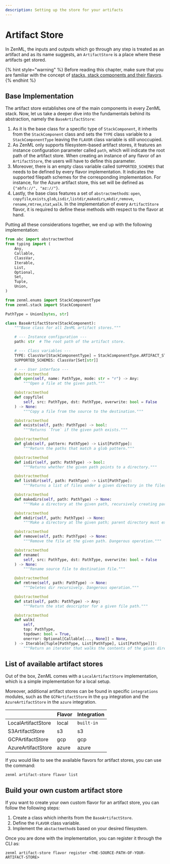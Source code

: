 ```yaml
---
description: Setting up the store for your artifacts
---
```


# Artifact Store

In ZenML, the inputs and outputs which go through any step is treated as an
artifact and as its name suggests, an `ArtifactStore` is a place where these
artifacts get stored.

{% hint style="warning" %}
Before reading this chapter, make sure that you are familiar with the 
concept of [stacks, stack components and their flavors](./introduction.md).  
{% endhint %}

## Base Implementation

The artifact store establishes one of the main components in every ZenML stack.
Now, let us take a deeper dive into the fundamentals behind its abstraction,
namely the `BaseArtifactStore`:

1. As it is the base class for a specific type of `StackComponent`,
    it inherits from the `StackComponent` class and sets the `TYPE` class 
    variable to a `StackComponentType` leaving the `FLAVOR` class variable is 
    still unoccupied.
2. As ZenML only supports filesystem-based artifact stores, it features an 
    instance configuration parameter called `path`, which will indicate the 
    root path of the artifact store. When creating an instance of any flavor of 
    an `ArtifactStore`, the users will have to define this parameter.
3. Moreover, there is an empty class variable called `SUPPORTED_SCHEMES` that 
    needs to be defined by every flavor implementation. It indicates the 
    supported filepath schemes for the corresponding implementation.
    For instance, for the Azure artifact store, this set will be defined as
    `{"abfs://", "az://"}`.
4. Lastly, the base class features a set of `abstractmethod`s: `open`,
   `copyfile`,`exists`,`glob`,`isdir`,`listdir`,`makedirs`,`mkdir`,`remove`,
   `rename`,`rmtree`,`stat`,`walk`. In the implementation of every 
   `ArtifactStore` flavor, it is required to define these methods with respect 
    to the flavor at hand.

Putting all these considerations together, we end up with the following 
implementation:

```python
from abc import abstractmethod
from typing import (
    Any,
    Callable,
    ClassVar,
    Iterable,
    List,
    Optional,
    Set,
    Tuple,
    Union,
)

from zenml.enums import StackComponentType
from zenml.stack import StackComponent

PathType = Union[bytes, str]

class BaseArtifactStore(StackComponent):
    """Base class for all ZenML artifact stores."""

    # --- Instance configuration ---
    path: str  # The root path of the artifact store.

    # --- Class variables ---
    TYPE: ClassVar[StackComponentType] = StackComponentType.ARTIFACT_STORE
    SUPPORTED_SCHEMES: ClassVar[Set[str]]

    # --- User interface ---
    @abstractmethod
    def open(self, name: PathType, mode: str = "r") -> Any:
        """Open a file at the given path."""

    @abstractmethod
    def copyfile(
        self, src: PathType, dst: PathType, overwrite: bool = False
    ) -> None:
        """Copy a file from the source to the destination."""

    @abstractmethod
    def exists(self, path: PathType) -> bool:
        """Returns `True` if the given path exists."""

    @abstractmethod
    def glob(self, pattern: PathType) -> List[PathType]:
        """Return the paths that match a glob pattern."""

    @abstractmethod
    def isdir(self, path: PathType) -> bool:
        """Returns whether the given path points to a directory."""

    @abstractmethod
    def listdir(self, path: PathType) -> List[PathType]:
        """Returns a list of files under a given directory in the filesystem."""

    @abstractmethod
    def makedirs(self, path: PathType) -> None:
        """Make a directory at the given path, recursively creating parents."""

    @abstractmethod
    def mkdir(self, path: PathType) -> None:
        """Make a directory at the given path; parent directory must exist."""

    @abstractmethod
    def remove(self, path: PathType) -> None:
        """Remove the file at the given path. Dangerous operation."""

    @abstractmethod
    def rename(
        self, src: PathType, dst: PathType, overwrite: bool = False
    ) -> None:
        """Rename source file to destination file."""

    @abstractmethod
    def rmtree(self, path: PathType) -> None:
        """Deletes dir recursively. Dangerous operation."""

    @abstractmethod
    def stat(self, path: PathType) -> Any:
        """Return the stat descriptor for a given file path."""

    @abstractmethod
    def walk(
        self,
        top: PathType,
        topdown: bool = True,
        onerror: Optional[Callable[..., None]] = None,
    ) -> Iterable[Tuple[PathType, List[PathType], List[PathType]]]:
        """Return an iterator that walks the contents of the given directory."""
```

## List of available artifact stores

Out of the box, ZenML comes with a `LocalArtifactStore` implementation, which 
is a simple implementation for a local setup.

Moreover, additional artifact stores can be found in specific `integrations`
modules, such as the `GCPArtifactStore` in the `gcp` integration and the
`AzureArtifactStore` in the `azure` integration.

|                     | Flavor | Integration |
|---------------------|--------|-------------|
| LocalArtifactStore  | local  | `built-in`  |
| S3ArtifactStore     | s3     | s3          |
| GCPArtifactStore    | gcp    | gcp         |
| AzureArtifactStore  | azure  | azure       |

If you would like to see the available flavors for artifact stores, you can 
use the command:

```shell
zenml artifact-store flavor list
```

## Build your own custom artifact store

If you want to create your own custom flavor for an artifact store, you can 
follow the following steps:

1. Create a class which inherits from the `BaseArtifactStore`.
2. Define the `FLAVOR` class variable.
3. Implement the `abstactmethod`s based on your desired filesystem.

Once you are done with the implementation, you can register it through the CLI 
as:

```shell
zenml artifact-store flavor register <THE-SOURCE-PATH-OF-YOUR-ARTIFACT-STORE>
```
